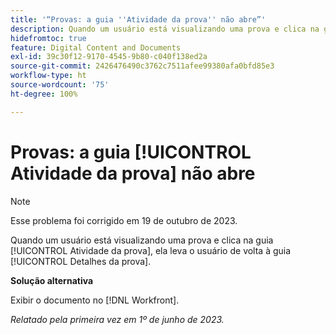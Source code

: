 ```yaml
---
title: '“Provas: a guia ''Atividade da prova'' não abre”'
description: Quando um usuário está visualizando uma prova e clica na guia [!UICONTROL Atividade da prova], ela leva o usuário de volta à guia [!UICONTROL Detalhes da prova].
hidefromtoc: true
feature: Digital Content and Documents
exl-id: 39c30f12-9170-4545-9b80-c040f138ed2a
source-git-commit: 2426476490c3762c7511afee99380afa0bfd85e3
workflow-type: ht
source-wordcount: '75'
ht-degree: 100%

---
```


# Provas: a guia [!UICONTROL Atividade da prova] não abre

>[!NOTE]
>
>Esse problema foi corrigido em 19 de outubro de 2023.

Quando um usuário está visualizando uma prova e clica na guia [!UICONTROL Atividade da prova], ela leva o usuário de volta à guia [!UICONTROL Detalhes da prova].

**Solução alternativa**

Exibir o documento no [!DNL Workfront].

_Relatado pela primeira vez em 1º de junho de 2023._
